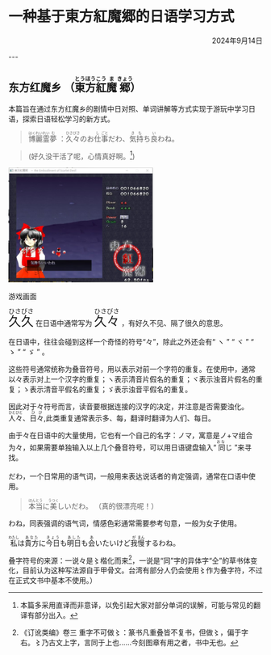 # 一种基于東方紅魔郷的日语学习方式
<p style="text-align:right">2024年9月14日</p>
---

## 东方红魔乡 （<ruby>東<rp>(</rp><rt>とう</rt><rp>)</rp>方<rp>(</rp><rt>ほう</rt><rp>)</rp>紅<rp>(</rp><rt>こう</rt><rp>)</rp>魔<rp>(</rp><rt>ま</rt><rp>)</rp>郷<rp>(</rp><rt>きょう</rt><rp>)</rp>）</ruby>

本篇旨在通过东方红魔乡的剧情中日对照、单词讲解等方式实现于游玩中学习日语，探索日语轻松学习的新方式。

 > <ruby> 博<rp>(</rp><rt>はく</rt><rp>)</rp>麗<rp>(</rp><rt>れい</rt><rp>)</rp>霊<rp>(</rp><rt>れい</rt><rp>)</rp>夢<rp>(</rp><rt>む</rt><rp>)</rp> ：<rp>(</rp><rt> </rt><rp>)</rp> 久<rp>(</rp><rt>ひさ</rt><rp>)</rp>々<rp>(</rp><rt>びさ</rt><rp>)</rp>のお<rp>(</rp><rt></rt><rp>)</rp>仕<rp>(</rp><rt>し</rt><rp>)</rp>事<rp>(</rp><rt>ごと</rt><rp>)</rp>だわ、<rp>(</rp><rt></rt><rp>)</rp>気<rp>(</rp><rt>き</rt><rp>)</rp>持<rp>(</rp><rt>も</rt><rp>)</rp>ち<rp>(</rp><rt></rt><rp>)</rp>良<rp>(</rp><rt>い</rt><rp>)</rp>わね。</ruby>

> (好久没干活了呢，心情真好啊。[^1])
[^1]: 本篇多采用直译而非意译，以免引起大家对部分单词的误解，可能与常见的翻译有部分出入。


<div class="image-container">
    <img 
        src="/images/post/20240914/01.jpg"
        alt="01.jpg" 
        class="img-center"
        style="width:57%"
    >
    <p class="image-caption">游戏画面</p>
</div>

<ruby style="font-size: 25px;">久<rp>(</rp><rt>ひさ</rt><rp>)</rp>久<rp>(</rp><rt>びさ</rt><rp>)</rp></ruby> 在日语中通常写为 <ruby style="font-size: 25px;">久<rp>(</rp><rt>ひさ</rt><rp>)</rp>々<rp>(</rp><rt>びさ</rt><rp>)</rp></ruby> ，有好久不见、隔了很久的意思。

在日语中，往往会碰到这样一个奇怪的符号“々”，除此之外还会有“ ヽ ” “ ヾ ” “ ゝ ” “ ゞ ” 。

这些符号通常统称为叠音符号，用以表示对前一个字符的重复。在使用中，通常以々表示对上一个汉字的重复；ヽ表示清音片假名的重复；ヾ表示浊音片假名的重复；ゝ表示清音平假名的重复；ゞ表示浊音平假名的重复。

因此对于々符号而言，读音要根据连接的汉字的决定，并注意是否需要浊化。<ruby>人<rp>(</rp><rt>ひと</rt><rp>)</rp>々<rp>(</rp><rt>びと</rt><rp>)</rp></ruby>、<ruby>日<rp>(</rp><rt>ひ</rt><rp>)</rp>々<rp>(</rp><rt>び</rt><rp>)</rp></ruby>,此类重复通常表示多、每，翻译时翻译为人们、每日。

由于々在日语中的大量使用，它也有一个自己的名字：ノマ，寓意是ノ+マ组合为々，如果需要单独输入以上几个叠音符号，可以用日语键盘输入“<ruby> 同<rp>(</rp><rt>おな</rt><rp>)</rp></ruby>じ ”来寻找。
<br><br>
だわ，一个日常用的语气词，一般用来表达说话者的肯定强调，通常在口语中使用。

> <ruby>本<rp>(</rp><rt>ほん</rt><rp>)</rp>当<rp>(</rp><rt>とう</rt><rp>)</rp></ruby>に<ruby>美<rp>(</rp><rt>うつく</rt><rp>)</rp></ruby>しいだわ。
> （真的很漂亮呢！）

わね，同表强调的语气词，情感色彩通常需要参考句意，一般为女子使用。

<ruby>私<rp>(</rp><rt>わたし</rt><rp>)</rp></ruby>は<ruby>貴方<rp>(</rp><rt>あなた</rt><rp>)</rp></ruby>に<ruby>今日<rp>(</rp><rt>きょう</rt><rp>)</rp></ruby>も<ruby>明日<rp>(</rp><rt>あした</rt><rp>)</rp></ruby>も<ruby>会<rp>(</rp><rt>あ</rt><rp>)</rp></ruby>いたいけど<ruby>我<rp>(</rp><rt>が</rt><rp>)</rp></ruby><ruby>慢<rp>(</rp><rt>まん</rt><rp>)</rp></ruby>するわね。

叠字符号的来源：一说々是〻楷化而来[^2]，一说是“同”字的异体字“仝”的草书体变化，目前认为这种写法源自于甲骨文。台湾有部分人仍会使用〻作为叠字符，不过在正式文书中基本不使用。）
[^2]: 《订讹类编》卷三 重字不可做〻：篆书凡重叠皆不复书，但做〻，偏于字右。〻乃古文上字，言同于上也……今刻图章有用之者，书中无也。